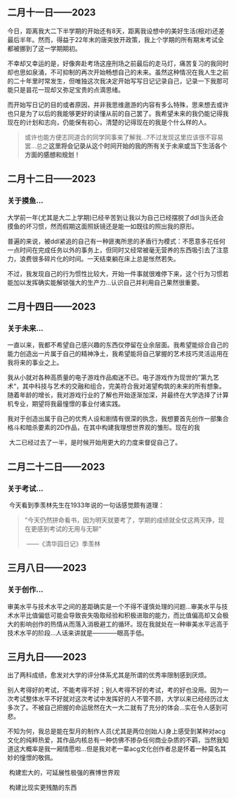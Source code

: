 ## 二月十一日——2023

​	今日，距离我大二下半学期的开始还有8天，距离我设想中的美好生活(相对)还差最后半年。然而，得益于22年末的唐突放开政策，我上个学期的所有期末考试全都被挪到了这一学期期初。

​	不幸却又幸运的是，好像奔赴考场这座刑场之前最后的走马灯，痛苦复习的我同时却也思如泉涌，不可抑制的再次开始畅想自己的未来。虽然这种情况在我人生之前的二十年里时常发生，但唯独这次我决定开始写写日记记录自己，记录一下我那可能只是昙花一现却又弥足宝贵的点滴思绪。

​	而开始写日记的目的或者原因，并非我思维遨游的内容有多么特殊，思来想去或许也只是为了以后的我能够更好的读懂从前的自己罢了。我希望未来的我仍能记得我现在的计划和志向，仍能保有初心，清楚的记得现在的我是个什么样的人。

> ​	或许也能方便志同道合的同学同事来了解我...?不过发现这里应该很不容易罢...总之**这里将会记录从这个时间开始的我的所有关于未来或当下生活各个方面的感想和规划！**

## 二月十二日——2023

### 关于摸鱼...

​	大学前一年(尤其是大二上学期)已经辛苦到让我以为自己已经摆脱了ddl当头还会摸鱼的坏习惯，然而假期这面照妖镜还是能一如既往的照出我的原形。

​	普遍的来说，被ddl紧追的自己有一种匪夷所思的矛盾行为模式：不愿意多花任何一点时间在完成任务以外的事务上，但同时又经常被毫无营养的东西吸引去了注意力，浪费很多碎片化的时间。一天结束躺在床上总是怅然若失。

​	不过，我发现自己的行为惯性比较大，开始一件事就很难停下来，这个行为习惯若能加以发挥确实能解锁强大的生产力...认识自己并利用自己果然很重要。

## 二月十四日——2023

### 关于未来...

​	一直以来，我都不希望自己感兴趣的东西仅停留在业余层面。我希望能综合自己的能力创造出一片属于自己的精神净土，我希望能将自己掌握的艺术技巧灵活运用在我将来的事业之上。

​	我从小就对各种高质量的电子游戏作品痴迷不已。电子游戏作为现世的”第九艺术“，其中科技与艺术的交融和组合，完美符合我对渴望构筑的未来的所有想象。随着年龄的增长，我对游戏行业的了解也开始逐渐加深，并最终在大学选择了计算机专业，期望将我最憧憬的事业付诸实践。

​	我对于创造出属于自己的优秀人设和剧情有很深的执念，我想要首先创作一部集合格斗和暗杀要素的2D作品，在其中构建我理想世界观的雏形。现在的我

​	大二已经过去了一半，是时候开始用更大的力度来督促自己了。

## 二月二十二日——2023

### 关于考试...

​	今天看到季羡林先生在1933年说的一句话感觉颇有道理：

> ​	”今天仍然拼命看书，因为明天就要考了，学期的成绩就全仗这两天挣，现在更感到考试的无用与无聊“
>
> ​												——《清华园日记》季羡林

## 三月八日——2023

### 关于创作...

​	审美水平与技术水平之间的差距确实是一个不得不谨慎处理的问题...审美水平与技术水平比值偏低可能会导致丧失吸取经验和积极进取的能力，而比值偏高却又会极大的影响创作的热情从而落入消极避工的循环。现在我就处在一种审美水平远高于技术水平的阶段...人话来讲就是————眼高手低。



## 三月九日——2023

​	出了两科成绩，愈发对大学的评分体系尤其是所谓的优秀率限制感到厌烦。

​	别人考得好的考试，不能考得不好；别人考得不好的考试，考的好也没用。因为一次考试整体水平不好就对这次考试中发挥好的人不管不顾，大学以来已经经历过太多次了。不被自己把握的命运居然在大一大二就有了充分的体会...实在令人感到可悲。

​	不知为何，我总是能在型月的制作人员(尤其是两位创始人)身上感受到某种对acg文化的纯粹热爱，其作品内核总有一种仿佛不掺杂任何商业杂质的不羁，当然我知道这大概率是我一厢情愿啦...但是我对老一辈acg文化创作者总是怀着一种莫名其妙的憧憬的敬佩。

​	构建宏大的，可延展性极强的赛博世界观

​	构建比现实更残酷的东西
